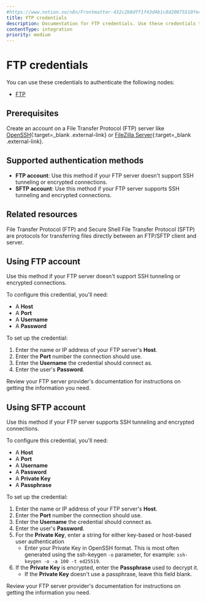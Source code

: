 ```yaml
---
#https://www.notion.so/n8n/Frontmatter-432c2b8dff1f43d4b1c8d20075510fe4
title: FTP credentials
description: Documentation for FTP credentials. Use these credentials to authenticate FTP in n8n, a workflow automation platform.
contentType: integration
priority: medium
---
```


# FTP credentials

You can use these credentials to authenticate the following nodes:

- [FTP](/integrations/builtin/core-nodes/n8n-nodes-base.ftp/)

## Prerequisites

Create an account on a File Transfer Protocol (FTP) server like [OpenSSH](http://www.openssh.com/){:target=_blank .external-link} or [FileZilla Server](https://filezilla-project.org/){:target=_blank .external-link}.

## Supported authentication methods

- **FTP account**: Use this method if your FTP server doesn't support SSH tunneling or encrypted connections.
- **SFTP account**: Use this method if your FTP server supports SSH tunneling and encrypted connections.

## Related resources

File Transfer Protocol (FTP) and Secure Shell File Transfer Protocol (SFTP) are protocols for transferring files directly between an FTP/SFTP client and server.

## Using FTP account

Use this method if your FTP server doesn't support SSH tunneling or encrypted connections.

To configure this credential, you'll need:

- A **Host**
- A **Port**
- A **Username**
- A **Password**

To set up the credential:

1. Enter the name or IP address of your FTP server's **Host**.
2. Enter the **Port** number the connection should use.
3. Enter the **Username** the credential should connect as.
4. Enter the user's **Password**.

Review your FTP server provider's documentation for instructions on getting the information you need.

## Using SFTP account

Use this method if your FTP server supports SSH tunneling and encrypted connections.

To configure this credential, you'll need:

- A **Host**
- A **Port**
- A **Username**
- A **Password**
- A **Private Key**
- A **Passphrase**

To set up the credential:

1. Enter the name or IP address of your FTP server's **Host**.
2. Enter the **Port** number the connection should use.
3. Enter the **Username** the credential should connect as.
4. Enter the user's **Password**.
5. For the **Private Key**, enter a string for either key-based or host-based user authentication
    - Enter your Private Key in OpenSSH format. This is most often generated using the ssh-keygen `-o` parameter, for example: `ssh-keygen -o -a 100 -t ed25519`.
6. If the **Private Key** is encrypted, enter the **Passphrase** used to decrypt it.
    - If the **Private Key** doesn't use a passphrase, leave this field blank.

Review your FTP server provider's documentation for instructions on getting the information you need.
